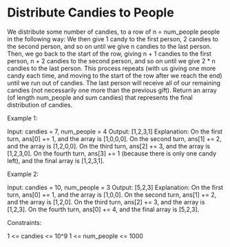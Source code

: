 # Distribute Candies to People

We distribute some number of candies, to a row of n = num_people people in the following way:
We then give 1 candy to the first person, 2 candies to the second person, and so on until we give n candies to the last person.
Then, we go back to the start of the row, giving n + 1 candies to the first person, n + 2 candies to the second person, and so on until we give 2 * n candies to the last person.
This process repeats (with us giving one more candy each time, and moving to the start of the row after we reach the end) until we run out of candies.  The last person will receive all of our remaining candies (not necessarily one more than the previous gift).
Return an array (of length num_people and sum candies) that represents the final distribution of candies.

Example 1:

Input: candies = 7, num_people = 4
Output: [1,2,3,1]
Explanation:
On the first turn, ans[0] += 1, and the array is [1,0,0,0].
On the second turn, ans[1] += 2, and the array is [1,2,0,0].
On the third turn, ans[2] += 3, and the array is [1,2,3,0].
On the fourth turn, ans[3] += 1 (because there is only one candy left), and the final array is [1,2,3,1].

Example 2:

Input: candies = 10, num_people = 3
Output: [5,2,3]
Explanation:
On the first turn, ans[0] += 1, and the array is [1,0,0].
On the second turn, ans[1] += 2, and the array is [1,2,0].
On the third turn, ans[2] += 3, and the array is [1,2,3].
On the fourth turn, ans[0] += 4, and the final array is [5,2,3].

Constraints:

1 <= candies <= 10^9
1 <= num_people <= 1000
